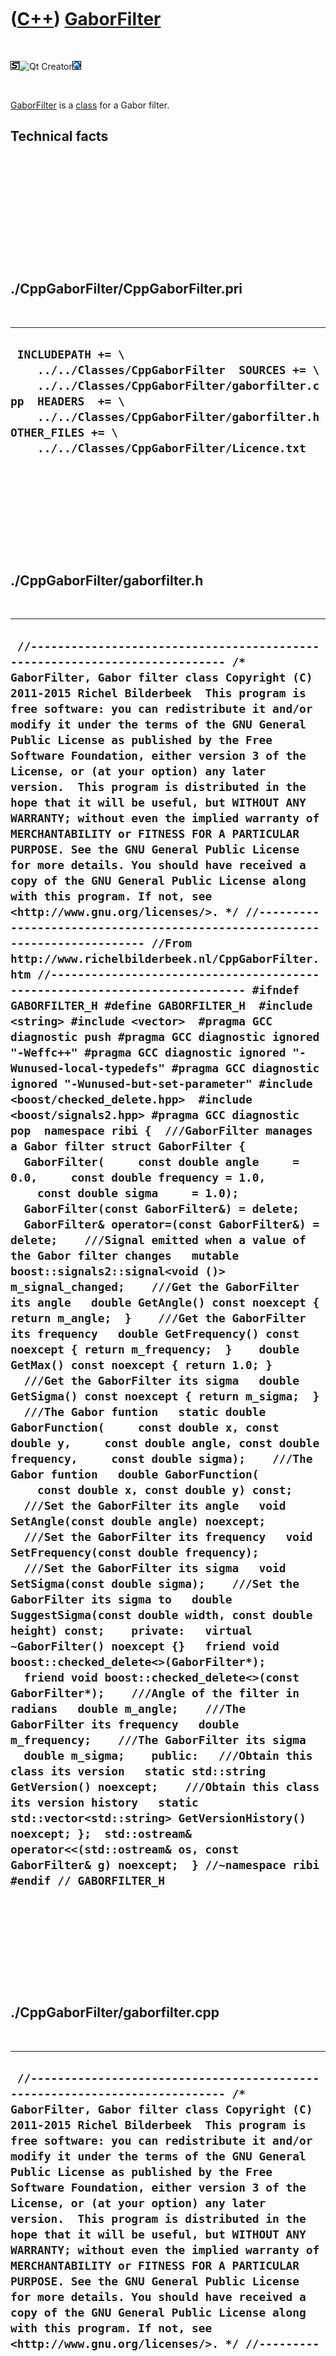 



 

 

 

 

 

([C++](Cpp.md)) [GaborFilter](CppGaborFilter.md)
==================================================

 

![STL](PicStl.png)![Qt
Creator](PicQtCreator.png)![Lubuntu](PicLubuntu.png)

 

[GaborFilter](CppGaborFilter.md) is a [class](CppClass.md) for a Gabor
filter.

Technical facts
---------------

 

 

 

 

 

 

./CppGaborFilter/CppGaborFilter.pri
-----------------------------------

 

  --------------------------------------------------------------------------------------------------------------------------------------------------------------------------------------------------------------------------------------------------
  ` INCLUDEPATH += \     ../../Classes/CppGaborFilter  SOURCES += \     ../../Classes/CppGaborFilter/gaborfilter.cpp  HEADERS  += \     ../../Classes/CppGaborFilter/gaborfilter.h  OTHER_FILES += \     ../../Classes/CppGaborFilter/Licence.txt`
  --------------------------------------------------------------------------------------------------------------------------------------------------------------------------------------------------------------------------------------------------

 

 

 

 

 

./CppGaborFilter/gaborfilter.h
------------------------------

 

  --------------------------------------------------------------------------------------------------------------------------------------------------------------------------------------------------------------------------------------------------------------------------------------------------------------------------------------------------------------------------------------------------------------------------------------------------------------------------------------------------------------------------------------------------------------------------------------------------------------------------------------------------------------------------------------------------------------------------------------------------------------------------------------------------------------------------------------------------------------------------------------------------------------------------------------------------------------------------------------------------------------------------------------------------------------------------------------------------------------------------------------------------------------------------------------------------------------------------------------------------------------------------------------------------------------------------------------------------------------------------------------------------------------------------------------------------------------------------------------------------------------------------------------------------------------------------------------------------------------------------------------------------------------------------------------------------------------------------------------------------------------------------------------------------------------------------------------------------------------------------------------------------------------------------------------------------------------------------------------------------------------------------------------------------------------------------------------------------------------------------------------------------------------------------------------------------------------------------------------------------------------------------------------------------------------------------------------------------------------------------------------------------------------------------------------------------------------------------------------------------------------------------------------------------------------------------------------------------------------------------------------------------------------------------------------------------------------------------------------------------------------------------------------------------------------------------------------------------------------------------------------------------------------------------------------------------------------------------------------------------------------------------------------------------------------------------------------------------------------------------------------------------------------------------------------------------------------------------------------------------------------------------------------------------------------------------------------------------------------------------------------------------------------------------------------------------------------------------------------------
  ` //--------------------------------------------------------------------------- /* GaborFilter, Gabor filter class Copyright (C) 2011-2015 Richel Bilderbeek  This program is free software: you can redistribute it and/or modify it under the terms of the GNU General Public License as published by the Free Software Foundation, either version 3 of the License, or (at your option) any later version.  This program is distributed in the hope that it will be useful, but WITHOUT ANY WARRANTY; without even the implied warranty of MERCHANTABILITY or FITNESS FOR A PARTICULAR PURPOSE. See the GNU General Public License for more details. You should have received a copy of the GNU General Public License along with this program. If not, see <http://www.gnu.org/licenses/>. */ //--------------------------------------------------------------------------- //From http://www.richelbilderbeek.nl/CppGaborFilter.htm //--------------------------------------------------------------------------- #ifndef GABORFILTER_H #define GABORFILTER_H  #include <string> #include <vector>  #pragma GCC diagnostic push #pragma GCC diagnostic ignored "-Weffc++" #pragma GCC diagnostic ignored "-Wunused-local-typedefs" #pragma GCC diagnostic ignored "-Wunused-but-set-parameter" #include <boost/checked_delete.hpp>  #include <boost/signals2.hpp> #pragma GCC diagnostic pop  namespace ribi {  ///GaborFilter manages a Gabor filter struct GaborFilter {   GaborFilter(     const double angle     = 0.0,     const double frequency = 1.0,     const double sigma     = 1.0);   GaborFilter(const GaborFilter&) = delete;   GaborFilter& operator=(const GaborFilter&) = delete;    ///Signal emitted when a value of the Gabor filter changes   mutable boost::signals2::signal<void ()> m_signal_changed;    ///Get the GaborFilter its angle   double GetAngle() const noexcept { return m_angle;  }    ///Get the GaborFilter its frequency   double GetFrequency() const noexcept { return m_frequency;  }    double GetMax() const noexcept { return 1.0; }    ///Get the GaborFilter its sigma   double GetSigma() const noexcept { return m_sigma;  }     ///The Gabor funtion   static double GaborFunction(     const double x, const double y,     const double angle, const double frequency,     const double sigma);    ///The Gabor funtion   double GaborFunction(     const double x, const double y) const;    ///Set the GaborFilter its angle   void SetAngle(const double angle) noexcept;    ///Set the GaborFilter its frequency   void SetFrequency(const double frequency);    ///Set the GaborFilter its sigma   void SetSigma(const double sigma);    ///Set the GaborFilter its sigma to   double SuggestSigma(const double width, const double height) const;    private:   virtual ~GaborFilter() noexcept {}   friend void boost::checked_delete<>(GaborFilter*);   friend void boost::checked_delete<>(const GaborFilter*);    ///Angle of the filter in radians   double m_angle;    ///The GaborFilter its frequency   double m_frequency;    ///The GaborFilter its sigma   double m_sigma;    public:   ///Obtain this class its version   static std::string GetVersion() noexcept;    ///Obtain this class its version history   static std::vector<std::string> GetVersionHistory() noexcept; };  std::ostream& operator<<(std::ostream& os, const GaborFilter& g) noexcept;  } //~namespace ribi  #endif // GABORFILTER_H`
  --------------------------------------------------------------------------------------------------------------------------------------------------------------------------------------------------------------------------------------------------------------------------------------------------------------------------------------------------------------------------------------------------------------------------------------------------------------------------------------------------------------------------------------------------------------------------------------------------------------------------------------------------------------------------------------------------------------------------------------------------------------------------------------------------------------------------------------------------------------------------------------------------------------------------------------------------------------------------------------------------------------------------------------------------------------------------------------------------------------------------------------------------------------------------------------------------------------------------------------------------------------------------------------------------------------------------------------------------------------------------------------------------------------------------------------------------------------------------------------------------------------------------------------------------------------------------------------------------------------------------------------------------------------------------------------------------------------------------------------------------------------------------------------------------------------------------------------------------------------------------------------------------------------------------------------------------------------------------------------------------------------------------------------------------------------------------------------------------------------------------------------------------------------------------------------------------------------------------------------------------------------------------------------------------------------------------------------------------------------------------------------------------------------------------------------------------------------------------------------------------------------------------------------------------------------------------------------------------------------------------------------------------------------------------------------------------------------------------------------------------------------------------------------------------------------------------------------------------------------------------------------------------------------------------------------------------------------------------------------------------------------------------------------------------------------------------------------------------------------------------------------------------------------------------------------------------------------------------------------------------------------------------------------------------------------------------------------------------------------------------------------------------------------------------------------------------------------------------------------------

 

 

 

 

 

./CppGaborFilter/gaborfilter.cpp
--------------------------------

 

  -----------------------------------------------------------------------------------------------------------------------------------------------------------------------------------------------------------------------------------------------------------------------------------------------------------------------------------------------------------------------------------------------------------------------------------------------------------------------------------------------------------------------------------------------------------------------------------------------------------------------------------------------------------------------------------------------------------------------------------------------------------------------------------------------------------------------------------------------------------------------------------------------------------------------------------------------------------------------------------------------------------------------------------------------------------------------------------------------------------------------------------------------------------------------------------------------------------------------------------------------------------------------------------------------------------------------------------------------------------------------------------------------------------------------------------------------------------------------------------------------------------------------------------------------------------------------------------------------------------------------------------------------------------------------------------------------------------------------------------------------------------------------------------------------------------------------------------------------------------------------------------------------------------------------------------------------------------------------------------------------------------------------------------------------------------------------------------------------------------------------------------------------------------------------------------------------------------------------------------------------------------------------------------------------------------------------------------------------------------------------------------------------------------------------------------------------------------------------------------------------------------------------------------------------------------------------------------------------------------------------------------------------------------------------------------------------------------------------------------------------------------------------------------------------------------------------------------------------------------------------------------------------------------------------------------------------------------------------------------------------------------------------------------------------------------------------------------------------------------------------------------------------------------------------------------------------------------------------------------------------------------------------------------------------------------------------------------------------------------------------------------------------------------------------------------------------------------------------------------------------------------------------------------------------------------------------------------------------------------------------------------------------------------------------------------------------------------------------------------------------------------------------------------------------------------------
  ` //--------------------------------------------------------------------------- /* GaborFilter, Gabor filter class Copyright (C) 2011-2015 Richel Bilderbeek  This program is free software: you can redistribute it and/or modify it under the terms of the GNU General Public License as published by the Free Software Foundation, either version 3 of the License, or (at your option) any later version.  This program is distributed in the hope that it will be useful, but WITHOUT ANY WARRANTY; without even the implied warranty of MERCHANTABILITY or FITNESS FOR A PARTICULAR PURPOSE. See the GNU General Public License for more details. You should have received a copy of the GNU General Public License along with this program. If not, see <http://www.gnu.org/licenses/>. */ //--------------------------------------------------------------------------- //From http://www.richelbilderbeek.nl/CppGaborFilter.htm //--------------------------------------------------------------------------- #pragma GCC diagnostic push #pragma GCC diagnostic ignored "-Weffc++" #pragma GCC diagnostic ignored "-Wunused-local-typedefs" #pragma GCC diagnostic ignored "-Wunused-but-set-parameter" #include "gaborfilter.h"  #include <cassert> #include <iostream>  #include <boost/lexical_cast.hpp>  #pragma GCC diagnostic pop  ribi::GaborFilter::GaborFilter(   const double angle,   const double frequency,   const double sigma)   : m_signal_changed{},     m_angle(angle),     m_frequency(frequency),     m_sigma(sigma) {   if (sigma == 0.0)   {     throw std::logic_error("Cannot set GaborFilter::sigma to zero");   }   assert(m_sigma != 0.0); }  double ribi::GaborFilter::GaborFunction(const double x, const double y,   const double angle, const double frequency, const double sigma) {   assert(sigma != 0.0);   const double dx = x;   const double dy = y;   const double distance = std::sqrt((dx * dx) + (dy * dy));   const double fx = std::cos(angle) * frequency;   const double fy = std::sin(angle) * frequency;   const double cosine = std::cos((dx * fx) + (dy * fy));   const double gauss = std::exp( -(distance * distance) / (2.0 * sigma * sigma));   const double z = cosine * gauss;   return z; }  double ribi::GaborFilter::GaborFunction(const double x, const double y) const {   return GaborFunction(x,y,m_angle,m_frequency,m_sigma); }  std::string ribi::GaborFilter::GetVersion() noexcept {   return "1.0"; }  std::vector<std::string> ribi::GaborFilter::GetVersionHistory() noexcept {   return {     "2012-07-08: version 1.0: initial version"   }; }  void ribi::GaborFilter::SetAngle(const double angle) noexcept {   if (angle != m_angle)   {     m_angle = angle;     m_signal_changed();   } }  void ribi::GaborFilter::SetFrequency(const double frequency) {   if (frequency != m_frequency)   {     m_frequency = frequency;     m_signal_changed();   } }  void ribi::GaborFilter::SetSigma(const double sigma) {   if (sigma == 0.0)   {     throw std::logic_error("Cannot set GaborFilter::sigma to zero");   }   if (sigma != m_sigma)   {     m_sigma = sigma;     m_signal_changed();   }   assert(m_sigma != 0.0); }  double ribi::GaborFilter::SuggestSigma(const double width, const double height) const {   const double s = std::sqrt( ((width*0.5)*(width*0.5)) + ((height*0.5)*(height*0.5)));   return std::sqrt(-(s * s) / (2.0*std::log(1.0/510.0))); }  std::ostream& ribi::operator<<(std::ostream& os, const GaborFilter& g) noexcept {   os     << "<GaborFilter>"     << "<angle>"       << g.GetAngle()     << "</angle>"     << "<frequency>"       << g.GetFrequency()     << "</frequency>"     << "<sigma>"       << g.GetSigma()     << "</sigma>"     << "</GaborFilter>";   return os; }`
  -----------------------------------------------------------------------------------------------------------------------------------------------------------------------------------------------------------------------------------------------------------------------------------------------------------------------------------------------------------------------------------------------------------------------------------------------------------------------------------------------------------------------------------------------------------------------------------------------------------------------------------------------------------------------------------------------------------------------------------------------------------------------------------------------------------------------------------------------------------------------------------------------------------------------------------------------------------------------------------------------------------------------------------------------------------------------------------------------------------------------------------------------------------------------------------------------------------------------------------------------------------------------------------------------------------------------------------------------------------------------------------------------------------------------------------------------------------------------------------------------------------------------------------------------------------------------------------------------------------------------------------------------------------------------------------------------------------------------------------------------------------------------------------------------------------------------------------------------------------------------------------------------------------------------------------------------------------------------------------------------------------------------------------------------------------------------------------------------------------------------------------------------------------------------------------------------------------------------------------------------------------------------------------------------------------------------------------------------------------------------------------------------------------------------------------------------------------------------------------------------------------------------------------------------------------------------------------------------------------------------------------------------------------------------------------------------------------------------------------------------------------------------------------------------------------------------------------------------------------------------------------------------------------------------------------------------------------------------------------------------------------------------------------------------------------------------------------------------------------------------------------------------------------------------------------------------------------------------------------------------------------------------------------------------------------------------------------------------------------------------------------------------------------------------------------------------------------------------------------------------------------------------------------------------------------------------------------------------------------------------------------------------------------------------------------------------------------------------------------------------------------------------------------------------------------------

 

 

 

 

 





 




This page has been created by the [tool](Tools.md)
[CodeToHtml](ToolCodeToHtml.md)
